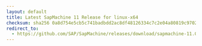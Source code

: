 ```yaml
---
layout: default
title: Latest SapMachine 11 Release for linux-x64
checksum: sha256 0a8d754e5cb5c741badbdd2ac8df48126334c7c2e04a80819c970216dcc7dbb6
redirect_to:
  - https://github.com/SAP/SapMachine/releases/download/sapmachine-11.0.19/sapmachine-jdk-11.0.19_linux-x64_bin.tar.gz
---
```


